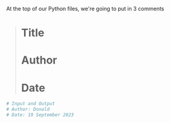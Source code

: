 At the top of our Python files, we're going to put in 3 comments

> # Title
> # Author
> # Date

```python
# Input and Output
# Author: Donald
# Date: 19 September 2023
```